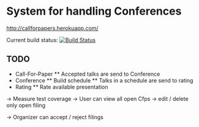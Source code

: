 # System for handling Conferences

http://callforpapers.herokuapp.com/

Current build status: [![Build Status](https://travis-ci.org/koenighotze/callforpaper.svg?branch=master)](https://travis-ci.org/koenighotze/callforpaper)

## TODO

* Call-For-Paper
** Accepted talks are send to Conference
* Conference
** Build schedule
** Talks in a schedule are send to rating
* Rating
** Rate available presentation


-> Measure test coverage
-> User can view all open Cfps
-> edit / delete only open filing

-> Organizer can accept / reject filings